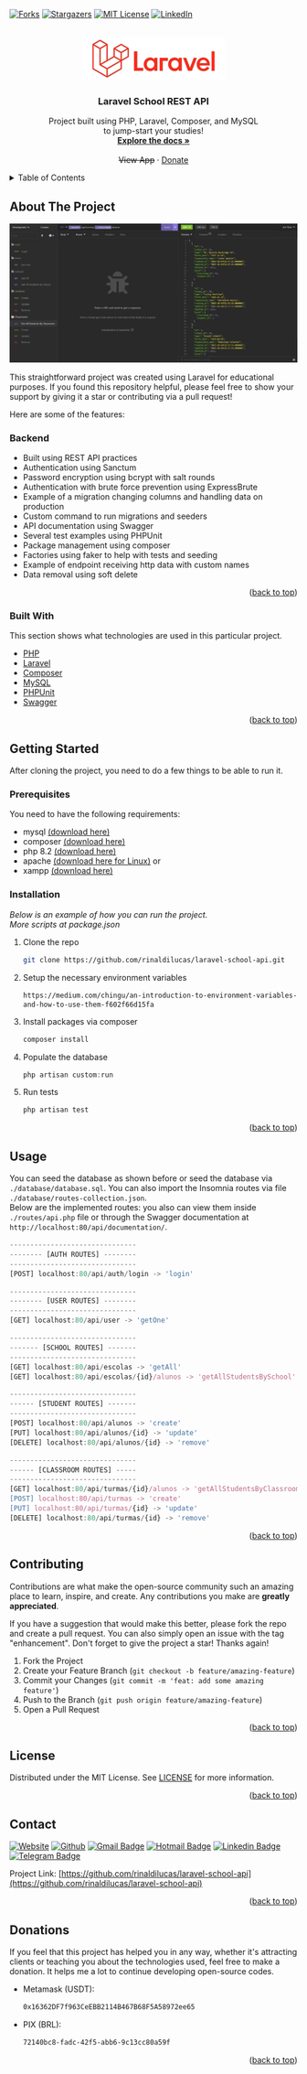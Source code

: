 <div id="top"></div>

[![Forks][forks-shield]][forks-url]
[![Stargazers][stars-shield]][stars-url]
[![MIT License][license-shield]][license-url]
[![LinkedIn][linkedin-shield]][linkedin-url]

<!-- PROJECT LOGO -->
<br />
<div align="center">
  <a href="https://github.com/rinaldilucas/laravel-school-api">
    <img src="./public/images/logo.png" alt="Logo">
  </a>

  <h3 align="center">Laravel School REST API</h3>

  <p align="center">
    Project built using PHP, Laravel, Composer, and MySQL <br>to jump-start your studies!
    <br />
    <a href="https://github.com/rinaldilucas/laravel-school-api"><strong>Explore the docs »</strong></a>
    <br />
    <br />
    <s>View App</s>
    · 
    <a href="#donations">Donate</a>       
  </p>
</div>

<!-- TABLE OF CONTENTS -->
<details>
  <summary>Table of Contents</summary>
  <ol>
    <li>
      <a href="#about-the-project">About The Project</a>
      <ul>
        <li><a href="#built-with">Built With</a></li>
      </ul>
    </li>
    <li>
      <a href="#getting-started">Getting Started</a>
      <ul>
        <li><a href="#prerequisites">Prerequisites</a></li>
        <li><a href="#installation">Installation</a></li>
      </ul>
    </li>
    <li><a href="#usage">Usage</a></li>
    <li><a href="#contributing">Contributing</a></li>
    <li><a href="#license">License</a></li>
    <li><a href="#contact">Contact</a></li>
    <li><a href="#donations">Donations</a></li>
  </ol>
</details>

<!-- ABOUT THE PROJECT -->

## About The Project

<div align="center">

[![Project Screenshot][project-screenshot]](https://rinaldilucas.github.io/laravel-school-api/)

</div>

This straightforward project was created using Laravel for educational purposes. If you found this repository helpful, please feel free to show your support by giving it a star or contributing via a pull request!

Here are some of the features:

### Backend

-   Built using REST API practices
-   Authentication using Sanctum
-   Password encryption using bcrypt with salt rounds
-   Authentication with brute force prevention using ExpressBrute
-   Example of a migration changing columns and handling data on production
-   Custom command to run migrations and seeders
-   API documentation using Swagger
-   Several test examples using PHPUnit
-   Package management using composer
-   Factories using faker to help with tests and seeding
-   Example of endpoint receiving http data with custom names
-   Data removal using soft delete

<p align="right">(<a href="#top">back to top</a>)</p>

### Built With

This section shows what technologies are used in this particular project.

-   [PHP](https://www.php.net/)
-   [Laravel](https://laravel.com/)
-   [Composer](https://getcomposer.org/)
-   [MySQL](https://www.mysql.com/)
-   [PHPUnit](https://phpunit.de/)
-   [Swagger](https://swagger.io/)

<p align="right">(<a href="#top">back to top</a>)</p>

<!-- GETTING STARTED -->

## Getting Started

After cloning the project, you need to do a few things to be able to run it.

### Prerequisites

You need to have the following requirements:

-   mysql <a target="_blank" href="https://dev.mysql.com/downloads/mysql/">(download here)</a>
-   composer <a target="_blank" href="https://getcomposer.org/download/">(download here)</a>
-   php 8.2 <a target="_blank" href="https://www.php.net/downloads.php">(download here)</a>
-   apache <a target="_blank" href="https://httpd.apache.org/download.cgi">(download here for Linux)</a>
    or
-   xampp <a target="_blank" href="https://www.apachefriends.org/">(download here)</a>

### Installation

_Below is an example of how you can run the project._<br>
_More scripts at package.json_

1. Clone the repo
    ```sh
    git clone https://github.com/rinaldilucas/laravel-school-api.git
    ```
2. Setup the necessary environment variables
    ```
    https://medium.com/chingu/an-introduction-to-environment-variables-and-how-to-use-them-f602f66d15fa
    ```
3. Install packages via composer
    ```sh
    composer install
    ```
4. Populate the database
    ```js
    php artisan custom:run
    ```
5. Run tests
    ```js
    php artisan test
    ```
    <p align="right">(<a href="#top">back to top</a>)</p>

<!-- USAGE EXAMPLES -->

## Usage

You can seed the database as shown before or seed the database via `./database/database.sql`. You can also import the Insomnia routes via file `./database/routes-collection.json`.<br>Below are the implemented routes: you also can view them inside `./routes/api.php` file or through the Swagger documentation at `http://localhost:80/api/documentation/`.

```js
-------------------------------
-------- [AUTH ROUTES] --------
-------------------------------
[POST] localhost:80/api/auth/login -> 'login'
```

```js
-------------------------------
-------- [USER ROUTES] --------
-------------------------------
[GET] localhost:80/api/user -> 'getOne'
```

```js
-------------------------------
------- [SCHOOL ROUTES] -------
-------------------------------
[GET] localhost:80/api/escolas -> 'getAll'
[GET] localhost:80/api/escolas/{id}/alunos -> 'getAllStudentsBySchool'
```

```js
-------------------------------
------ [STUDENT ROUTES] -------
-------------------------------
[POST] localhost:80/api/alunos -> 'create'
[PUT] localhost:80/api/alunos/{id} -> 'update'
[DELETE] localhost:80/api/alunos/{id} -> 'remove'
```

```js
-------------------------------
------ [CLASSROOM ROUTES] -----
-------------------------------
[GET] localhost:80/api/turmas/{id}/alunos -> 'getAllStudentsByClassroom'
[POST] localhost:80/api/turmas -> 'create'
[PUT] localhost:80/api/turmas/{id} -> 'update'
[DELETE] localhost:80/api/turmas/{id} -> 'remove'
```

<p align="right">(<a href="#top">back to top</a>)</p>

<!-- CONTRIBUTING -->

## Contributing

Contributions are what make the open-source community such an amazing place to learn, inspire, and create. Any contributions you make are **greatly appreciated**.

If you have a suggestion that would make this better, please fork the repo and create a pull request. You can also simply open an issue with the tag "enhancement".
Don't forget to give the project a star! Thanks again!

1. Fork the Project
2. Create your Feature Branch (`git checkout -b feature/amazing-feature`)
3. Commit your Changes (`git commit -m 'feat: add some amazing feature'`)
4. Push to the Branch (`git push origin feature/amazing-feature`)
5. Open a Pull Request

<p align="right">(<a href="#top">back to top</a>)</p>

<!-- LICENSE -->

## License

Distributed under the MIT License. See [LICENSE](./LICENSE) for more information.

<p align="right">(<a href="#top">back to top</a>)</p>

<!-- CONTACT -->

## Contact

[![Website](https://img.shields.io/badge/-Website-0078D4?style=flat-square&logo=html5&logoColor=white&link=https://lucasreinaldi.com.br)](https://rinaldilucas.com)
[![Github](https://img.shields.io/badge/-Github-967bb5?style=flat-square&labelColor=967bb5&logo=github&logoColor=white&link=https://github.com/rinaldilucas)](https://github.com/rinaldilucas)
[![Gmail Badge](https://img.shields.io/badge/-Gmail-c14438?style=flat-square&logo=Gmail&logoColor=white&link=mailto:lucasreinaldi@gmail.com)](mailto:lucasreinaldi@gmail.com)
[![Hotmail Badge](https://img.shields.io/badge/-Hotmail-0078D4?style=flat-square&logo=microsoft-outlook&logoColor=white&link=mailto:lucasreinaldi@hotmail.com)](mailto:lucasreinaldi@hotmail.com)
[![Linkedin Badge](https://img.shields.io/badge/-LinkedIn-blue?style=flat-square&logo=Linkedin&logoColor=white&link=https://www.linkedin.com/in/rinaldilucas/)](https://www.linkedin.com/in/rinaldilucas/)
[![Telegram Badge](https://img.shields.io/badge/-Telegram-1ca0f1?style=flat-square&labelColor=1ca0f1&logo=telegram&logoColor=white&link=https://t.me/rinaldilucas)](https://t.me/rinaldilucas)

Project Link: [https://github.com/rinaldilucas/laravel-school-api](https://github.com/rinaldilucas/laravel-school-api)

<p align="right">(<a href="#top">back to top</a>)</p>

<!-- ACKNOWLEDGMENTS -->

## Donations

If you feel that this project has helped you in any way, whether it's attracting clients or teaching you about the technologies used, feel free to make a donation.
It helps me a lot to continue developing open-source codes.

-   Metamask (USDT):
    ```sh
    0x16362DF7f963CeEBB2114B467B68F5A58972ee65
    ```
-   PIX (BRL):
    ```sh
    72140bc8-fadc-42f5-abb6-9c13cc80a59f
    ```

<p align="right">(<a href="#top">back to top</a>)</p>

<!-- MARKDOWN LINKS & IMAGES -->
<!-- https://www.markdownguide.org/basic-syntax/#reference-style-links -->

[contributors-shield]: https://img.shields.io/github/contributors/rinaldilucas/laravel-school-api.svg?style=for-the-badge
[contributors-url]: https://github.com/rinaldilucas/laravel-school-api/graphs/contributors
[forks-shield]: https://img.shields.io/github/forks/rinaldilucas/laravel-school-api.svg?style=for-the-badge
[forks-url]: https://github.com/rinaldilucas/laravel-school-api/network/members
[stars-shield]: https://img.shields.io/github/stars/rinaldilucas/laravel-school-api.svg?style=for-the-badge
[stars-url]: https://github.com/rinaldilucas/laravel-school-api/stargazers
[license-shield]: https://img.shields.io/github/license/rinaldilucas/laravel-school-api.svg?style=for-the-badge
[license-url]: https://github.com/rinaldilucas/laravel-school-api/blob/master/LICENSE.txt
[linkedin-shield]: https://img.shields.io/badge/-LinkedIn-black.svg?style=for-the-badge&logo=linkedin&colorB=555
[linkedin-url]: https://www.linkedin.com/in/rinaldilucas/
[project-screenshot]: ./public/images/screenshot.jpg
